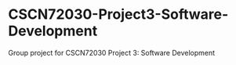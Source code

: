 # CSCN72030-Project3-Software-Development
Group project for CSCN72030 Project 3: Software Development
